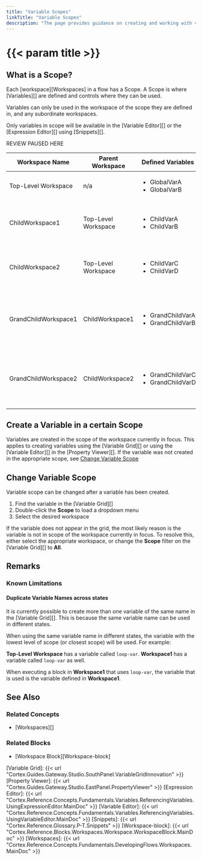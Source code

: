 ```yaml
---
title: "Variable Scopes"
linkTitle: "Variable Scopes"
description: "The page provides guidance on creating and working with variables in different scopes"
---
```

# {{< param title >}}

## What is a Scope?

Each [workspace][Workspaces] in a flow has a Scope. A Scope is where [Variables][] are defined and controls where they can be used.

Variables can only be used in the workspace of the scope they are defined in, and any subordinate workspaces.

Only variables in scope will be available in the [Variable Editor][] or the [Expression Editor][] using [Snippets][].

REVIEW PAUSED HERE

| Workspace Name | Parent Workspace | Defined Variables | Available Variables |
|----------------|------------------|-------------------|---------------------|
| Top-Level Workspace | n/a | <ul><li>GlobalVarA</li><li>GlobalVarB</li></ul> | <ul><li>GlobalVarA</li><li>GlobalVarB</li></ul> |
| ChildWorkspace1 | Top-Level Workspace | <ul><li>ChildVarA</li><li>ChildVarB</li></ul> | <ul><li>GlobalVarA</li><li>GlobalVarB</li><li>ChildVarA</li><li>ChildVarB</li></ul> |
| ChildWorkspace2 | Top-Level Workspace | <ul><li>ChildVarC</li><li>ChildVarD</li></ul> | <ul><li>GlobalVarA</li><li>GlobalVarB</li><li>ChildVarC</li><li>ChildVarD</li></ul> |
| GrandChildWorkspace1 | ChildWorkspace1 | <ul><li>GrandChildVarA</li><li>GrandChildVarB</li></ul> | <ul><li>GlobalVarA</li><li>GlobalVarB</li><li>ChildVarA</li><li>ChildVarB</li><li>GrandChildVarA</li><li>GrandChildVarB</li></ul> |
| GrandChildWorkspace2 | ChildWorkspace2 | <ul><li>GrandChildVarC</li><li>GrandChildVarD</li></ul> | <ul><li>GlobalVarA</li><li>GlobalVarB</li><li>ChildVarC</li><li>ChildVarD</li><li>GrandChildVarC</li><li>GrandChildVarD</li></ul> |

## Create a Variable in a certain Scope

Variables are created in the scope of the workspace currently in focus. This applies to creating variables using the [Variable Grid][] or using the [Variable Editor][] in the [Property Viewer][]. If the variable was not created in the appropriate scope, see [Change Variable Scope](#change-variable-scope)

## Change Variable Scope

Variable scope can be changed after a variable has been created.

1. Find the variable in the [Variable Grid][]
2. Double-click the **Scope** to load a dropdown menu
3. Select the desired workspace

If the variable does not appear in the grid, the most likely reason is the variable is not in scope of the workspace currently in focus. To resolve this, either select the appropriate workspace, or change the **Scope** filter on the [Variable Grid][] to **All**.

## Remarks

### Known Limitations

#### Duplicate Variable Names across states

It is currently possible to create more than one variable of the same name in the [Variable Grid][]. This is because the same variable name can be used in different states.

When using the same variable name in different states, the variable with the lowest level of scope (or closest scope) will be used. For example:

**Top-Level Workspace** has a variable called `loop-var`. **Workspace1** has a variable called `loop-var` as well.

When executing a block in **Workspace1** that uses `loop-var`, the variable that is used is the variable defined in **Workspace1**.

## See Also

### Related Concepts

- [Workspaces][]

### Related Blocks

- [Workspace Block][Workspace-block]

[Variable Grid]: {{< url "Cortex.Guides.Gateway.Studio.SouthPanel.VariableGridInnovation" >}}
[Property Viewer]: {{< url "Cortex.Guides.Gateway.Studio.EastPanel.PropertyViewer" >}}
[Expression Editor]: {{< url "Cortex.Reference.Concepts.Fundamentals.Variables.ReferencingVariables.UsingExpressionEditor.MainDoc" >}}
[Variable Editor]: {{< url "Cortex.Reference.Concepts.Fundamentals.Variables.ReferencingVariables.UsingVariableEditor.MainDoc" >}}
[Snippets]: {{< url "Cortex.Reference.Glossary.P-T.Snippets" >}}
[Workspace-block]: {{< url "Cortex.Reference.Blocks.Workspaces.Workspace.WorkspaceBlock.MainDoc" >}}
[Workspaces]: {{< url "Cortex.Reference.Concepts.Fundamentals.DevelopingFlows.Workspaces.MainDoc" >}}
